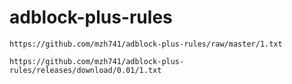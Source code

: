 # adblock-plus-rules
```
https://github.com/mzh741/adblock-plus-rules/raw/master/1.txt

https://github.com/mzh741/adblock-plus-rules/releases/download/0.01/1.txt
```
